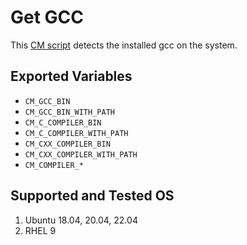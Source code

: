 # Get GCC
This [CM script](https://github.com/mlcommons/ck/blob/master/cm/docs/specs/script.md) detects the installed gcc on the system.

## Exported Variables
* `CM_GCC_BIN`
* `CM_GCC_BIN_WITH_PATH` 
* `CM_C_COMPILER_BIN`
* `CM_C_COMPILER_WITH_PATH`
* `CM_CXX_COMPILER_BIN`
* `CM_CXX_COMPILER_WITH_PATH`
* `CM_COMPILER_*`

## Supported and Tested OS
1. Ubuntu 18.04, 20.04, 22.04
2. RHEL 9

